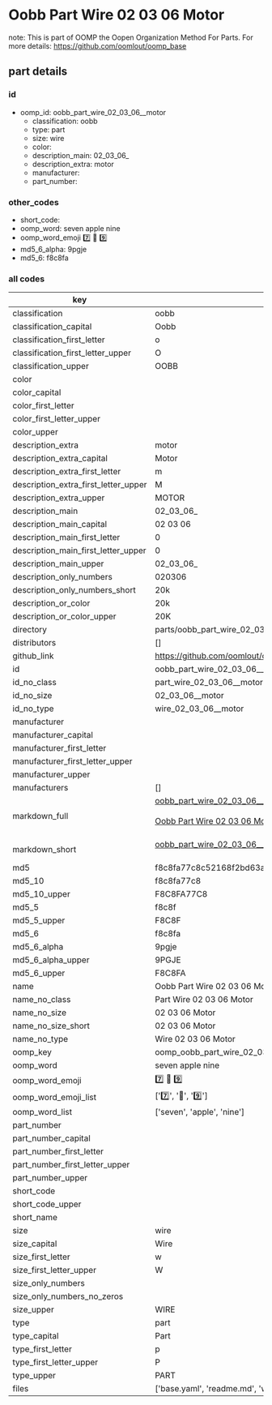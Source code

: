 # Oobb Part Wire 02 03 06  Motor  

note: This is part of OOMP the Oopen Organization Method For Parts. For more details: https://github.com/oomlout/oomp_base

##  part details





### id
* oomp_id: oobb_part_wire_02_03_06__motor
  * classification: oobb
  * type: part
  * size: wire
  * color: 
  * description_main: 02_03_06_
  * description_extra: motor
  * manufacturer: 
  * part_number: 

### other_codes
* short_code: 
* oomp_word: seven apple nine
* oomp_word_emoji :seven: :apple: :nine:
* md5_6_alpha: 9pgje
* md5_6: f8c8fa

### all codes 
| key | value |  
| --- | --- |  
| classification | oobb |  
| classification_capital | Oobb |  
| classification_first_letter | o |  
| classification_first_letter_upper | O |  
| classification_upper | OOBB |  
| color |  |  
| color_capital |  |  
| color_first_letter |  |  
| color_first_letter_upper |  |  
| color_upper |  |  
| description_extra | motor |  
| description_extra_capital | Motor |  
| description_extra_first_letter | m |  
| description_extra_first_letter_upper | M |  
| description_extra_upper | MOTOR |  
| description_main | 02_03_06_ |  
| description_main_capital | 02 03 06  |  
| description_main_first_letter | 0 |  
| description_main_first_letter_upper | 0 |  
| description_main_upper | 02_03_06_ |  
| description_only_numbers | 020306 |  
| description_only_numbers_short | 20k |  
| description_or_color | 20k |  
| description_or_color_upper | 20K |  
| directory | parts/oobb_part_wire_02_03_06__motor |  
| distributors | [] |  
| github_link | https://github.com/oomlout/oomlout_oomp_part_src/tree/main/parts/oobb_part_wire_02_03_06__motor/working |  
| id | oobb_part_wire_02_03_06__motor |  
| id_no_class | part_wire_02_03_06__motor |  
| id_no_size | 02_03_06__motor |  
| id_no_type | wire_02_03_06__motor |  
| manufacturer |  |  
| manufacturer_capital |  |  
| manufacturer_first_letter |  |  
| manufacturer_first_letter_upper |  |  
| manufacturer_upper |  |  
| manufacturers | [] |  
| markdown_full | [oobb_part_wire_02_03_06__motor](https://github.com/oomlout/oomlout_oomp_part_src/tree/main/parts/oobb_part_wire_02_03_06__motor/working)<br>[](https://github.com/oomlout/oomlout_oomp_part_src/tree/main/parts/oobb_part_wire_02_03_06__motor/working)<br>[Oobb Part Wire 02 03 06  Motor](https://github.com/oomlout/oomlout_oomp_part_src/tree/main/parts/oobb_part_wire_02_03_06__motor/working)<br><br> |  
| markdown_short | [oobb_part_wire_02_03_06__motor](https://github.com/oomlout/oomlout_oomp_part_src/tree/main/parts/oobb_part_wire_02_03_06__motor/working)<br><br> |  
| md5 | f8c8fa77c8c52168f2bd63a0d9b16062 |  
| md5_10 | f8c8fa77c8 |  
| md5_10_upper | F8C8FA77C8 |  
| md5_5 | f8c8f |  
| md5_5_upper | F8C8F |  
| md5_6 | f8c8fa |  
| md5_6_alpha | 9pgje |  
| md5_6_alpha_upper | 9PGJE |  
| md5_6_upper | F8C8FA |  
| name | Oobb Part Wire 02 03 06  Motor |  
| name_no_class | Part Wire 02 03 06  Motor |  
| name_no_size | 02 03 06  Motor |  
| name_no_size_short | 02 03 06  Motor |  
| name_no_type | Wire 02 03 06  Motor |  
| oomp_key | oomp_oobb_part_wire_02_03_06__motor |  
| oomp_word | seven apple nine |  
| oomp_word_emoji | :seven: :apple: :nine: |  
| oomp_word_emoji_list | [':seven:', ':apple:', ':nine:'] |  
| oomp_word_list | ['seven', 'apple', 'nine'] |  
| part_number |  |  
| part_number_capital |  |  
| part_number_first_letter |  |  
| part_number_first_letter_upper |  |  
| part_number_upper |  |  
| short_code |  |  
| short_code_upper |  |  
| short_name |  |  
| size | wire |  
| size_capital | Wire |  
| size_first_letter | w |  
| size_first_letter_upper | W |  
| size_only_numbers |  |  
| size_only_numbers_no_zeros |  |  
| size_upper | WIRE |  
| type | part |  
| type_capital | Part |  
| type_first_letter | p |  
| type_first_letter_upper | P |  
| type_upper | PART |  
| files | ['base.yaml', 'readme.md', 'working.json', 'working.yaml'] |  

